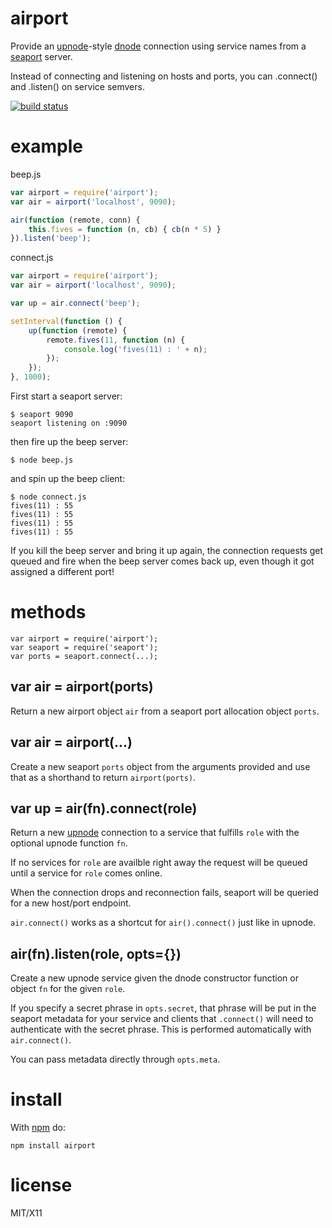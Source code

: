 airport
=======

Provide an
[upnode](https://github.com/substack/upnode)-style
[dnode](https://github.com/substack/dnode) connection using service names from a
[seaport](https://github.com/substack/seaport) server.

Instead of connecting and listening on hosts and ports, you can .connect() and
.listen() on service semvers.

[![build status](https://secure.travis-ci.org/substack/airport.png)](http://travis-ci.org/substack/airport)

example
=======

beep.js

``` js
var airport = require('airport');
var air = airport('localhost', 9090);

air(function (remote, conn) {
    this.fives = function (n, cb) { cb(n * 5) }
}).listen('beep');
```

connect.js

``` js
var airport = require('airport');
var air = airport('localhost', 9090);

var up = air.connect('beep');

setInterval(function () {
    up(function (remote) {
        remote.fives(11, function (n) {
            console.log('fives(11) : ' + n);
        });
    });
}, 1000);
```

First start a seaport server:

```
$ seaport 9090
seaport listening on :9090
```

then fire up the beep server:

```
$ node beep.js
```

and spin up the beep client:

```
$ node connect.js
fives(11) : 55
fives(11) : 55
fives(11) : 55
fives(11) : 55
```

If you kill the beep server and bring it up again, the connection requests get
queued and fire when the beep server comes back up, even though it got assigned
a different port!

methods
=======

```
var airport = require('airport');
var seaport = require('seaport');
var ports = seaport.connect(...);
```

var air = airport(ports)
------------------------

Return a new airport object `air` from a seaport port allocation object `ports`.

var air = airport(...)
----------------------

Create a new seaport `ports` object from the arguments provided and use that as
a shorthand to return `airport(ports)`.

var up = air(fn).connect(role)
------------------------------

Return a new [upnode](https://github.com/substack/upnode) connection to a
service that fulfills `role` with the optional upnode function `fn`.

If no services for `role` are availble right away the request will be queued
until a service for `role` comes online.

When the connection drops and reconnection fails, seaport will be queried for a
new host/port endpoint.

`air.connect()` works as a shortcut for `air().connect()` just like in upnode.

air(fn).listen(role, opts={})
-----------------------------

Create a new upnode service given the dnode constructor function or object `fn`
for the given `role`.

If you specify a secret phrase in `opts.secret`, that phrase will be put in the
seaport metadata for your service and clients that `.connect()` will need to
authenticate with the secret phrase. This is performed automatically with
`air.connect()`.

You can pass metadata directly through `opts.meta`.

install
=======

With [npm](http://npmjs.org) do:

```
npm install airport
```

license
=======

MIT/X11
